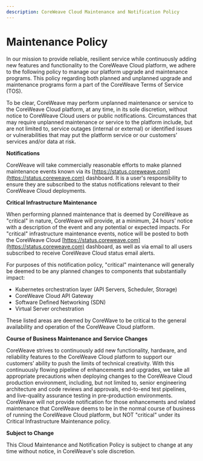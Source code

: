 ```yaml
---
description: CoreWeave Cloud Maintenance and Notification Policy
---
```


# Maintenance Policy

In our mission to provide reliable, resilient service while continuously adding new features and functionality to the CoreWeave Cloud platform, we adhere to the following policy to manage our platform upgrade and maintenance programs. This policy regarding both planned and unplanned upgrade and maintenance programs form a part of the CoreWeave Terms of Service (TOS).

To be clear, CoreWeave may perform unplanned maintenance or service to the CoreWeave Cloud platform, at any time, in its sole discretion, without notice to CoreWeave Cloud users or public notifications. Circumstances that may require unplanned maintenance or service to the platform include, but are not limited to, service outages (internal or external) or identified issues or vulnerabilities that may put the platform service or our customers’ services and/or data at risk.

**Notifications**

CoreWeave will take commercially reasonable efforts to make planned maintenance events known via its [https://status.coreweave.com](https://status.coreweave.com) dashboard. It is a user's responsibility to ensure they are subscribed to the status notifications relevant to their CoreWeave Cloud deployments.

**Critical Infrastructure Maintenance**

When performing planned maintenance that is deemed by CoreWeave as "critical" in nature, CoreWeave will provide, at a minimum, 24 hours’ notice with a description of the event and any potential or expected impacts. For "critical" infrastructure maintenance events, notice will be posted to both the CoreWeave Cloud [https://status.coreweave.com](https://status.coreweave.com) dashboard, as well as via email to all users subscribed to receive CoreWeave Cloud status email alerts.

For purposes of this notification policy, "critical" maintenance will generally be deemed to be any planned changes to components that substantially impact:

* Kubernetes orchestration layer (API Servers, Scheduler, Storage)
* CoreWeave Cloud API Gateway
* Software Defined Networking (SDN)
* Virtual Server orchestration

These listed areas are deemed by CoreWave to be critical to the general availability and operation of the CoreWeave Cloud platform.

**Course of Business Maintenance and Service Changes**

CoreWeave strives to continuously add new functionality, hardware, and reliability features to the CoreWeave Cloud platform to support our customers’ ability to push the limits of technical creativity. With this continuously flowing pipeline of enhancements and upgrades, we take all appropriate precautions when deploying changes to the CoreWeave Cloud production environment, including, but not limited to, senior engineering architecture and code reviews and approvals, end-to-end test pipelines, and live-quality assurance testing in pre-production environments. CoreWeave will not provide notification for those enhancements and related maintenance that CoreWeave deems to be in the normal course of business of running the CoreWeave Cloud platform, but NOT "critical" under its Critical Infrastructure Maintenance policy.

**Subject to Change**

This Cloud Maintenance and Notification Policy is subject to change at any time without notice, in CoreWeave's sole discretion.
